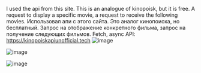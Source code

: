 I used the api from this site. This is an analogue of kinopoisk, but it is free. A request to display a specific movie, a request to receive the following movies.
Использовал апи с этого сайта. Это аналог кинопоиска, но бесплатный. Запрос на отображение конкретного фильма, запрос на получение следующих фильмов.
Fetch, async
API: https://kinopoiskapiunofficial.tech
![image](https://github.com/NikWither/onlineCinema/assets/74288513/16d21adb-4e31-44b1-b1a7-cb54170b6ce8)

![image](https://github.com/NikWither/onlineCinema/assets/74288513/66a6035f-f204-43e0-bfee-21b610e11bdc)

![image](https://github.com/NikWither/onlineCinema/assets/74288513/63104edf-937e-4bdb-89c6-33f7c008224e)
